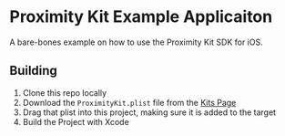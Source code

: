 # Proximity Kit Example Applicaiton

A bare-bones example on how to use the Proximity Kit SDK for iOS.

## Building

1. Clone this repo locally
2. Download the `ProximityKit.plist` file from the [Kits Page](http://proximitykit.com/kits)
3. Drag that plist into this project, making sure it is added to the target
4. Build the Project with Xcode